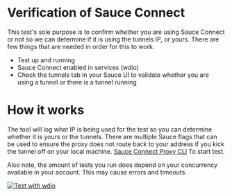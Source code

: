 # Verification of Sauce Connect

This test's sole purpose is to confirm whether you are using Sauce Connect or not so we can determine if it is using the tunnels IP, or yours. There are few things that are needed in order for this to work.

 - Test up and running
 - Sauce Connect enabled in services (wdio)
 - Check the tunnels tab in your Sauce UI to validate whether you are using a tunnel or there is a tunnel running

# How it works

The tool will log what IP is being used for the test so you can determine whether it is yours or the tunnels. There are multiple Sauce flags that can be used to ensure the proxy does not route back to your address if you kick the tunnel off on your local machine.
[Sauce Connect Proxy CLI](https://docs.saucelabs.com/dev/cli/sauce-connect-proxy/#--direct-domains)
To start test.

Also note, the amount of tests you run does depend on your concurrency available in your account. This may cause errors and timeouts.

[![Test with wdio](https://github.com/saucechaffe/sauceonsauceoff/actions/workflows/wdioci.js.yml/badge.svg)](https://github.com/saucechaffe/sauceonsauceoff/actions/workflows/wdioci.js.yml)
